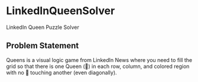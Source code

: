 # LinkedInQueenSolver
LinkedIn Queen Puzzle Solver

## Problem Statement
Queens is a visual logic game from LinkedIn News where you need to fill the grid so that there is one Queen (👑) in 
each row, column, and colored region with no 👑 touching another (even diagonally).
